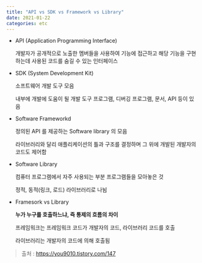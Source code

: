 ```yaml
---
title: "API vs SDK vs Framework vs Library"
date: 2021-01-22
categories: etc
---
```


- API (Application Programming Interface)

  개발자가 공개적으로 노출한 멤버들을 사용하여 기능에 접근하고 해당 기능을 구현하는데 사용된 코드를 숨길 수 있는 인터페이스

- SDK (System Development Kit)

  소프트웨어 개발 도구 모음

  내부에 개발에 도움이 될 개발 도구 프로그램, 디버깅 프로그램, 문서, API 등이 있음

- Software Frameworkd

  정의된 API 를 제공하는 Software library 의 모음

  라이브러리와 달리 애플리케이션의 틀과 구조를 결정하며 그 위에 개발된 개발자의 코드도 제어함

- Software Library

  컴퓨터 프로그램에서 자주 사용되는 부분 프로그램들을 모아놓은 것

  정적, 동적(링크, 로드) 라이브러리로 나뉨

- Framesork vs Library

  **누가 누구를 호출하느냐, 즉 통제의 흐름의 차이**

  프레임워크는 프레임워크 코드가 개발자의 코드, 라이브러리 코드를 호출

  라이브러리는 개발자의 코드에 의해 호출됨

> 출처 : https://you9010.tistory.com/147
